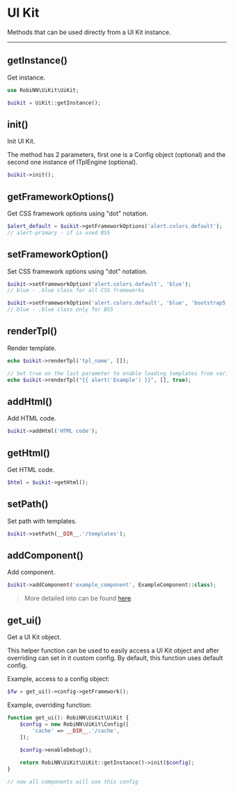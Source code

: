 # UI Kit

Methods that can be used directly from a UI Kit instance.

---

## getInstance()

Get instance.

```php
use RobiNN\UiKit\UiKit;

$uikit = UiKit::getInstance();
```

## init()

Init UI Kit.

The method has 2 parameters, first one is a Config object (optional) and
the second one instance of ITplEngine (optional).

```php
$uikit->init();
```

## getFrameworkOptions()

Get CSS framework options using "dot" notation.

```php
$alert_default = $uikit->getFrameworkOptions('alert.colors.default');
// alert-primary - if is used BS5
```

## setFrameworkOption()

Set CSS framework options using "dot" notation.

```php
$uikit->setFrameworkOption('alert.colors.default', 'blue');
// blue - .blue class for all CSS frameworks

$uikit->setFrameworkOption('alert.colors.default', 'blue', 'bootstrap5');
// blue - .blue class only for BS5
```

## renderTpl()

Render template.

```php
echo $uikit->renderTpl('tpl_name', []);

// Set true on the last parameter to enable loading templates from variable
echo $uikit->renderTpl("{{ alert('Example') }}", [], true);
```

## addHtml()

Add HTML code.

```php
$uikit->addHtml('HTML code');
```

## getHtml()

Get HTML code.

```php
$html = $uikit->getHtml();
```

## setPath()

Set path with templates.

```php
$uikit->setPath(__DIR__.'/templates');
```

## addComponent()

Add component.

```php
$uikit->addComponent('example_component', ExampleComponent::class);
```

> More detailed into can be found [here](adding-components.md).

## get_ui()

Get a UI Kit object.

This helper function can be used to easily access a UI Kit object and after overriding can set in it custom config.
By default, this function uses default config.

Example, access to a config object:

```php
$fw = get_ui()->config->getFramework();
```

Example, overriding function:

```php
function get_ui(): RobiNN\UiKit\UiKit {
    $config = new RobiNN\UiKit\Config([
        'cache' => __DIR__.'/cache',
    ]);
    
    $config->enableDebug();

    return RobiNN\UiKit\UiKit::getInstance()->init($config);
}

// now all components will use this config
```

